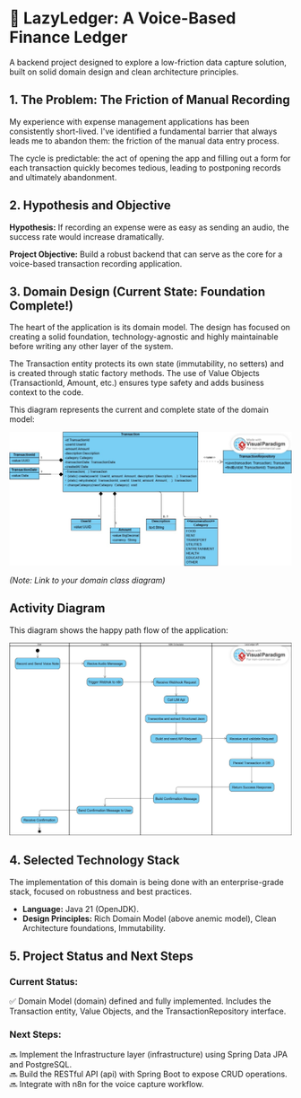 # 🧉 LazyLedger: A Voice-Based Finance Ledger

A backend project designed to explore a low-friction data capture solution, built on solid domain design and clean architecture principles.

## 1. The Problem: The Friction of Manual Recording

My experience with expense management applications has been consistently short-lived. I've identified a fundamental barrier that always leads me to abandon them: the friction of the manual data entry process.

The cycle is predictable: the act of opening the app and filling out a form for each transaction quickly becomes tedious, leading to postponing records and ultimately abandonment.

## 2. Hypothesis and Objective

**Hypothesis:** If recording an expense were as easy as sending an audio, the success rate would increase dramatically.

**Project Objective:** Build a robust backend that can serve as the core for a voice-based transaction recording application.

## 3. Domain Design (Current State: Foundation Complete!)

The heart of the application is its domain model. The design has focused on creating a solid foundation, technology-agnostic and highly maintainable before writing any other layer of the system.

The Transaction entity protects its own state (immutability, no setters) and is created through static factory methods. The use of Value Objects (TransactionId, Amount, etc.) ensures type safety and adds business context to the code.

This diagram represents the current and complete state of the domain model:

![Domain Model Diagram](./docs/diagrams/domain-model.jpg)

*(Note: Link to your domain class diagram)*

## Activity Diagram

This diagram shows the happy path flow of the application:

![Activity Diagram](./docs/diagrams/activity-diagram.jpg)

## 4. Selected Technology Stack

The implementation of this domain is being done with an enterprise-grade stack, focused on robustness and best practices.

- **Language:** Java 21 (OpenJDK).
- **Design Principles:** Rich Domain Model (above anemic model), Clean Architecture foundations, Immutability.

## 5. Project Status and Next Steps

### Current Status:
✅ Domain Model (domain) defined and fully implemented. Includes the Transaction entity, Value Objects, and the TransactionRepository interface.

### Next Steps:
🔜 Implement the Infrastructure layer (infrastructure) using Spring Data JPA and PostgreSQL.  
🔜 Build the RESTful API (api) with Spring Boot to expose CRUD operations.  
🔜 Integrate with n8n for the voice capture workflow.